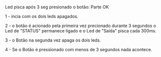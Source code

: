 Led pisca após 3 seg presionado o botão: Parte OK

1 - incia com os dois leds apagados.

2 - o botão é acionado pela primeira vez precionado durante 3 segundos o Led de "STATUS" permanece ligado e o Led de "Saída" pisca cada 300ms.

3 - o Botão na segunda vez apaga os dois leds.

4 - Se o Botão é pressionado com menos de 3 segundos nada acontece.

